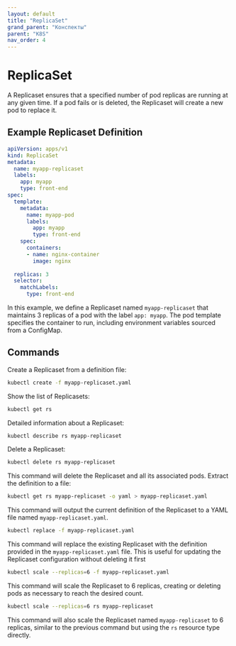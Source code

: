 ```yaml
---
layout: default
title: "ReplicaSet"
grand_parent: "Конспекты"
parent: "K8S"
nav_order: 4
---
```


# ReplicaSet
A Replicaset ensures that a specified number of pod replicas are running at any given time. If a pod fails or is deleted, the Replicaset will create a new pod to replace it.
## Example Replicaset Definition

```yaml
apiVersion: apps/v1
kind: ReplicaSet
metadata:
  name: myapp-replicaset
  labels:
    app: myapp
    type: front-end
spec:
  template:
    metadata:
      name: myapp-pod
      labels:
        app: myapp
        type: front-end
    spec:
      containers:
      - name: nginx-container
        image: nginx
  
  replicas: 3
  selector:
    matchLabels:
      type: front-end

```
In this example, we define a Replicaset named `myapp-replicaset` that maintains 3 replicas of a pod with the label `app: myapp`. The pod template specifies the container to run, including environment variables sourced from a ConfigMap.
## Commands
Create a Replicaset from a definition file:
```bash
kubectl create -f myapp-replicaset.yaml
```
Show the list of Replicasets:
```bash
kubectl get rs
```
Detailed information about a Replicaset:
```bash
kubectl describe rs myapp-replicaset
```
Delete a Replicaset:
```bash
kubectl delete rs myapp-replicaset
```
This command will delete the Replicaset and all its associated pods.
Extract the definition to a file:
```bash
kubectl get rs myapp-replicaset -o yaml > myapp-replicaset.yaml
```
This command will output the current definition of the Replicaset to a YAML file named `myapp-replicaset.yaml`.

```bash
kubectl replace -f myapp-replicaset.yaml
```
This command will replace the existing Replicaset with the definition provided in the `myapp-replicaset.yaml` file. This is useful for updating the Replicaset configuration without deleting it first

```bash
kubectl scale --replicas=6 -f myapp-replicaset.yaml
```
This command will scale the Replicaset to 6 replicas, creating or deleting pods as necessary to reach the desired count.

```bash
kubectl scale --replicas=6 rs myapp-replicaset
```
This command will also scale the Replicaset named `myapp-replicaset` to 6 replicas, similar to the previous command but using the `rs` resource type directly.
